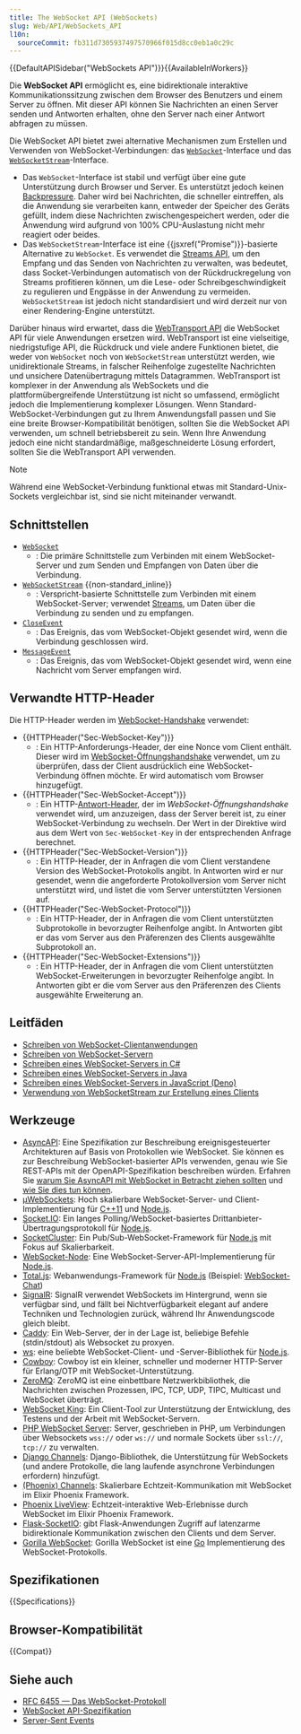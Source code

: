 ```yaml
---
title: The WebSocket API (WebSockets)
slug: Web/API/WebSockets_API
l10n:
  sourceCommit: fb311d7305937497570966f015d8cc0eb1a0c29c
---
```


{{DefaultAPISidebar("WebSockets API")}}{{AvailableInWorkers}}

Die **WebSocket API** ermöglicht es, eine bidirektionale interaktive Kommunikationssitzung zwischen dem Browser des Benutzers und einem Server zu öffnen. Mit dieser API können Sie Nachrichten an einen Server senden und Antworten erhalten, ohne den Server nach einer Antwort abfragen zu müssen.

Die WebSocket API bietet zwei alternative Mechanismen zum Erstellen und Verwenden von WebSocket-Verbindungen: das [`WebSocket`](/de/docs/Web/API/WebSocket)-Interface und das [`WebSocketStream`](/de/docs/Web/API/WebSocketStream)-Interface.

- Das `WebSocket`-Interface ist stabil und verfügt über eine gute Unterstützung durch Browser und Server. Es unterstützt jedoch keinen [Backpressure](/de/docs/Web/API/Streams_API/Concepts#backpressure). Daher wird bei Nachrichten, die schneller eintreffen, als die Anwendung sie verarbeiten kann, entweder der Speicher des Geräts gefüllt, indem diese Nachrichten zwischengespeichert werden, oder die Anwendung wird aufgrund von 100% CPU-Auslastung nicht mehr reagiert oder beides.
- Das `WebSocketStream`-Interface ist eine {{jsxref("Promise")}}-basierte Alternative zu `WebSocket`. Es verwendet die [Streams API](/de/docs/Web/API/Streams_API), um den Empfang und das Senden von Nachrichten zu verwalten, was bedeutet, dass Socket-Verbindungen automatisch von der Rückdruckregelung von Streams profitieren können, um die Lese- oder Schreibgeschwindigkeit zu regulieren und Engpässe in der Anwendung zu vermeiden. `WebSocketStream` ist jedoch nicht standardisiert und wird derzeit nur von einer Rendering-Engine unterstützt.

Darüber hinaus wird erwartet, dass die [WebTransport API](/de/docs/Web/API/WebTransport_API) die WebSocket API für viele Anwendungen ersetzen wird. WebTransport ist eine vielseitige, niedrigstufige API, die Rückdruck und viele andere Funktionen bietet, die weder von `WebSocket` noch von `WebSocketStream` unterstützt werden, wie unidirektionale Streams, in falscher Reihenfolge zugestellte Nachrichten und unsichere Datenübertragung mittels Datagrammen. WebTransport ist komplexer in der Anwendung als WebSockets und die plattformübergreifende Unterstützung ist nicht so umfassend, ermöglicht jedoch die Implementierung komplexer Lösungen. Wenn Standard-WebSocket-Verbindungen gut zu Ihrem Anwendungsfall passen und Sie eine breite Browser-Kompatibilität benötigen, sollten Sie die WebSocket API verwenden, um schnell betriebsbereit zu sein. Wenn Ihre Anwendung jedoch eine nicht standardmäßige, maßgeschneiderte Lösung erfordert, sollten Sie die WebTransport API verwenden.

> [!NOTE]
> Während eine WebSocket-Verbindung funktional etwas mit Standard-Unix-Sockets vergleichbar ist, sind sie nicht miteinander verwandt.

## Schnittstellen

- [`WebSocket`](/de/docs/Web/API/WebSocket)
  - : Die primäre Schnittstelle zum Verbinden mit einem WebSocket-Server und zum Senden und Empfangen von Daten über die Verbindung.
- [`WebSocketStream`](/de/docs/Web/API/WebSocketStream) {{non-standard_inline}}
  - : Verspricht-basierte Schnittstelle zum Verbinden mit einem WebSocket-Server; verwendet [Streams](/de/docs/Web/API/Streams_API), um Daten über die Verbindung zu senden und zu empfangen.
- [`CloseEvent`](/de/docs/Web/API/CloseEvent)
  - : Das Ereignis, das vom WebSocket-Objekt gesendet wird, wenn die Verbindung geschlossen wird.
- [`MessageEvent`](/de/docs/Web/API/MessageEvent)
  - : Das Ereignis, das vom WebSocket-Objekt gesendet wird, wenn eine Nachricht vom Server empfangen wird.

## Verwandte HTTP-Header

Die HTTP-Header werden im [WebSocket-Handshake](/de/docs/Web/API/WebSockets_API/Writing_WebSocket_servers#the_websocket_handshake) verwendet:

- {{HTTPHeader("Sec-WebSocket-Key")}}
  - : Ein HTTP-Anforderungs-Header, der eine Nonce vom Client enthält.
    Dieser wird im [WebSocket-Öffnungshandshake](/de/docs/Web/API/WebSockets_API/Writing_WebSocket_servers#the_websocket_handshake) verwendet, um zu überprüfen, dass der Client ausdrücklich eine WebSocket-Verbindung öffnen möchte.
    Er wird automatisch vom Browser hinzugefügt.
- {{HTTPHeader("Sec-WebSocket-Accept")}}
  - : Ein HTTP-[Antwort-Header](/de/docs/Glossary/response_header), der im _WebSocket-Öffnungshandshake_ verwendet wird, um anzuzeigen, dass der Server bereit ist, zu einer WebSocket-Verbindung zu wechseln.
    Der Wert in der Direktive wird aus dem Wert von `Sec-WebSocket-Key` in der entsprechenden Anfrage berechnet.
- {{HTTPHeader("Sec-WebSocket-Version")}}
  - : Ein HTTP-Header, der in Anfragen die vom Client verstandene Version des WebSocket-Protokolls angibt.
    In Antworten wird er nur gesendet, wenn die angeforderte Protokollversion vom Server nicht unterstützt wird, und listet die vom Server unterstützten Versionen auf.
- {{HTTPHeader("Sec-WebSocket-Protocol")}}
  - : Ein HTTP-Header, der in Anfragen die vom Client unterstützten Subprotokolle in bevorzugter Reihenfolge angibt.
    In Antworten gibt er das vom Server aus den Präferenzen des Clients ausgewählte Subprotokoll an.
- {{HTTPHeader("Sec-WebSocket-Extensions")}}
  - : Ein HTTP-Header, der in Anfragen die vom Client unterstützten WebSocket-Erweiterungen in bevorzugter Reihenfolge angibt.
    In Antworten gibt er die vom Server aus den Präferenzen des Clients ausgewählte Erweiterung an.

## Leitfäden

- [Schreiben von WebSocket-Clientanwendungen](/de/docs/Web/API/WebSockets_API/Writing_WebSocket_client_applications)
- [Schreiben von WebSocket-Servern](/de/docs/Web/API/WebSockets_API/Writing_WebSocket_servers)
- [Schreiben eines WebSocket-Servers in C#](/de/docs/Web/API/WebSockets_API/Writing_WebSocket_server)
- [Schreiben eines WebSocket-Servers in Java](/de/docs/Web/API/WebSockets_API/Writing_a_WebSocket_server_in_Java)
- [Schreiben eines WebSocket-Servers in JavaScript (Deno)](/de/docs/Web/API/WebSockets_API/Writing_a_WebSocket_server_in_JavaScript_Deno)
- [Verwendung von WebSocketStream zur Erstellung eines Clients](/de/docs/Web/API/WebSockets_API/Using_WebSocketStream)

## Werkzeuge

- [AsyncAPI](https://www.asyncapi.com/): Eine Spezifikation zur Beschreibung ereignisgesteuerter Architekturen auf Basis von Protokollen wie WebSocket. Sie können es zur Beschreibung WebSocket-basierter APIs verwenden, genau wie Sie REST-APIs mit der OpenAPI-Spezifikation beschreiben würden. Erfahren Sie [warum Sie AsyncAPI mit WebSocket in Betracht ziehen sollten](https://www.asyncapi.com/blog/websocket-part1) und [wie Sie dies tun können](https://www.asyncapi.com/blog/websocket-part2).
- [µWebSockets](https://github.com/uNetworking/uWebSockets): Hoch skalierbare WebSocket-Server- und Client-Implementierung für [C++11](https://isocpp.org/) und [Node.js](https://nodejs.org/).
- [Socket.IO](https://socket.io/): Ein langes Polling/WebSocket-basiertes Drittanbieter-Übertragungsprotokoll für [Node.js](https://nodejs.org/).
- [SocketCluster](https://socketcluster.io/): Ein Pub/Sub-WebSocket-Framework für [Node.js](https://nodejs.org/) mit Fokus auf Skalierbarkeit.
- [WebSocket-Node](https://github.com/theturtle32/WebSocket-Node): Eine WebSocket-Server-API-Implementierung für [Node.js](https://nodejs.org/).
- [Total.js](https://www.totaljs.com/): Webanwendungs-Framework für [Node.js](https://nodejs.org/en) (Beispiel: [WebSocket-Chat](https://github.com/totaljs/examples/tree/master/websocket))
- [SignalR](https://dotnet.microsoft.com/en-us/apps/aspnet/signalr): SignalR verwendet WebSockets im Hintergrund, wenn sie verfügbar sind, und fällt bei Nichtverfügbarkeit elegant auf andere Techniken und Technologien zurück, während Ihr Anwendungscode gleich bleibt.
- [Caddy](https://caddyserver.com/): Ein Web-Server, der in der Lage ist, beliebige Befehle (stdin/stdout) als Websocket zu proxyen.
- [ws](https://github.com/websockets/ws): eine beliebte WebSocket-Client- und -Server-Bibliothek für [Node.js](https://nodejs.org/en).
- [Cowboy](https://github.com/ninenines/cowboy): Cowboy ist ein kleiner, schneller und moderner HTTP-Server für Erlang/OTP mit WebSocket-Unterstützung.
- [ZeroMQ](https://zeromq.org/): ZeroMQ ist eine einbettbare Netzwerkbibliothek, die Nachrichten zwischen Prozessen, IPC, TCP, UDP, TIPC, Multicast und WebSocket überträgt.
- [WebSocket King](https://websocketking.com/): Ein Client-Tool zur Unterstützung der Entwicklung, des Testens und der Arbeit mit WebSocket-Servern.
- [PHP WebSocket Server](https://github.com/napengam/phpWebSocketServer): Server, geschrieben in PHP, um Verbindungen über Websockets `wss://` oder `ws://` und normale Sockets über `ssl://`, `tcp://` zu verwalten.
- [Django Channels](https://channels.readthedocs.io/en/stable/index.html): Django-Bibliothek, die Unterstützung für WebSockets (und andere Protokolle, die lang laufende asynchrone Verbindungen erfordern) hinzufügt.
- [(Phoenix) Channels](https://hexdocs.pm/phoenix/channels.html): Skalierbare Echtzeit-Kommunikation mit WebSocket im Elixir Phoenix Framework.
- [Phoenix LiveView](https://github.com/phoenixframework/phoenix_live_view): Echtzeit-interaktive Web-Erlebnisse durch WebSocket im Elixir Phoenix Framework.
- [Flask-SocketIO](https://flask-socketio.readthedocs.io/en/latest/): gibt Flask-Anwendungen Zugriff auf latenzarme bidirektionale Kommunikation zwischen den Clients und dem Server.
- [Gorilla WebSocket](https://pkg.go.dev/github.com/gorilla/websocket): Gorilla WebSocket ist eine [Go](https://go.dev/) Implementierung des WebSocket-Protokolls.

## Spezifikationen

{{Specifications}}

## Browser-Kompatibilität

{{Compat}}

## Siehe auch

- [RFC 6455 — Das WebSocket-Protokoll](https://datatracker.ietf.org/doc/html/rfc6455)
- [WebSocket API-Spezifikation](https://websockets.spec.whatwg.org/)
- [Server-Sent Events](/de/docs/Web/API/Server-sent_events)
